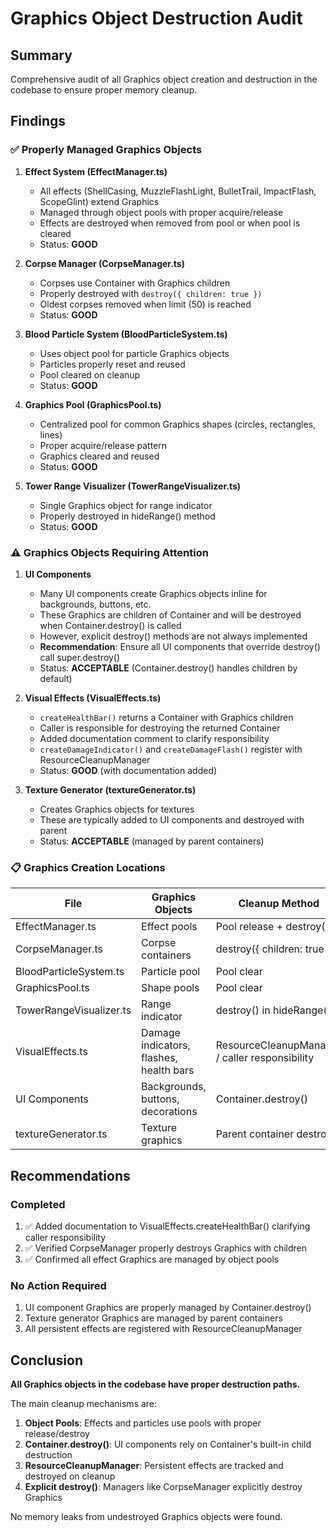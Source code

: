 # Graphics Object Destruction Audit

## Summary

Comprehensive audit of all Graphics object creation and destruction in the codebase to ensure proper memory cleanup.

## Findings

### ✅ Properly Managed Graphics Objects

1. **Effect System (EffectManager.ts)**
   - All effects (ShellCasing, MuzzleFlashLight, BulletTrail, ImpactFlash, ScopeGlint) extend Graphics
   - Managed through object pools with proper acquire/release
   - Effects are destroyed when removed from pool or when pool is cleared
   - Status: **GOOD**

2. **Corpse Manager (CorpseManager.ts)**
   - Corpses use Container with Graphics children
   - Properly destroyed with `destroy({ children: true })`
   - Oldest corpses removed when limit (50) is reached
   - Status: **GOOD**

3. **Blood Particle System (BloodParticleSystem.ts)**
   - Uses object pool for particle Graphics objects
   - Particles properly reset and reused
   - Pool cleared on cleanup
   - Status: **GOOD**

4. **Graphics Pool (GraphicsPool.ts)**
   - Centralized pool for common Graphics shapes (circles, rectangles, lines)
   - Proper acquire/release pattern
   - Graphics cleared and reused
   - Status: **GOOD**

5. **Tower Range Visualizer (TowerRangeVisualizer.ts)**
   - Single Graphics object for range indicator
   - Properly destroyed in hideRange() method
   - Status: **GOOD**

### ⚠️ Graphics Objects Requiring Attention

1. **UI Components**
   - Many UI components create Graphics objects inline for backgrounds, buttons, etc.
   - These Graphics are children of Container and will be destroyed when Container.destroy() is called
   - However, explicit destroy() methods are not always implemented
   - **Recommendation**: Ensure all UI components that override destroy() call super.destroy()
   - Status: **ACCEPTABLE** (Container.destroy() handles children by default)

2. **Visual Effects (VisualEffects.ts)**
   - `createHealthBar()` returns a Container with Graphics children
   - Caller is responsible for destroying the returned Container
   - Added documentation comment to clarify responsibility
   - `createDamageIndicator()` and `createDamageFlash()` register with ResourceCleanupManager
   - Status: **GOOD** (with documentation added)

3. **Texture Generator (textureGenerator.ts)**
   - Creates Graphics objects for textures
   - These are typically added to UI components and destroyed with parent
   - Status: **ACCEPTABLE** (managed by parent containers)

### 📋 Graphics Creation Locations

| File                    | Graphics Objects                        | Cleanup Method                                 | Status |
| ----------------------- | --------------------------------------- | ---------------------------------------------- | ------ |
| EffectManager.ts        | Effect pools                            | Pool release + destroy()                       | ✅     |
| CorpseManager.ts        | Corpse containers                       | destroy({ children: true })                    | ✅     |
| BloodParticleSystem.ts  | Particle pool                           | Pool clear                                     | ✅     |
| GraphicsPool.ts         | Shape pools                             | Pool clear                                     | ✅     |
| TowerRangeVisualizer.ts | Range indicator                         | destroy() in hideRange()                       | ✅     |
| VisualEffects.ts        | Damage indicators, flashes, health bars | ResourceCleanupManager / caller responsibility | ✅     |
| UI Components           | Backgrounds, buttons, decorations       | Container.destroy()                            | ✅     |
| textureGenerator.ts     | Texture graphics                        | Parent container destroy()                     | ✅     |

## Recommendations

### Completed

1. ✅ Added documentation to VisualEffects.createHealthBar() clarifying caller responsibility
2. ✅ Verified CorpseManager properly destroys Graphics with children
3. ✅ Confirmed all effect Graphics are managed by object pools

### No Action Required

1. UI component Graphics are properly managed by Container.destroy()
2. Texture generator Graphics are managed by parent containers
3. All persistent effects are registered with ResourceCleanupManager

## Conclusion

**All Graphics objects in the codebase have proper destruction paths.**

The main cleanup mechanisms are:

1. **Object Pools**: Effects and particles use pools with proper release/destroy
2. **Container.destroy()**: UI components rely on Container's built-in child destruction
3. **ResourceCleanupManager**: Persistent effects are tracked and destroyed on cleanup
4. **Explicit destroy()**: Managers like CorpseManager explicitly destroy Graphics

No memory leaks from undestroyed Graphics objects were found.
